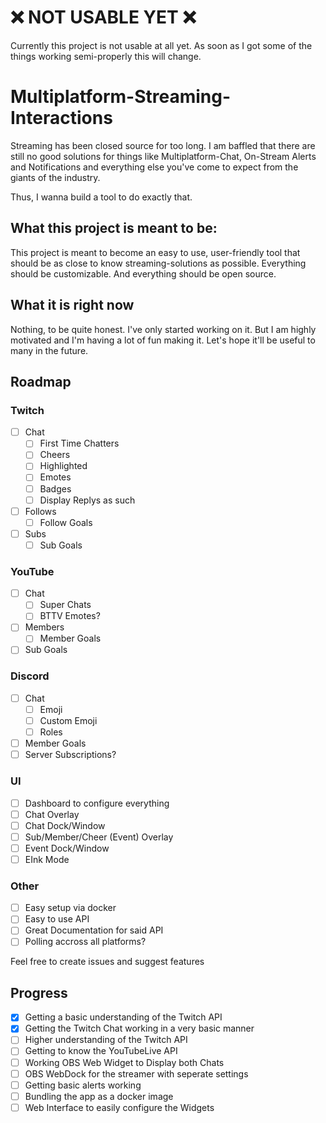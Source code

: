 # ❌ NOT USABLE YET ❌
Currently this project is not usable at all yet. As soon as I got some of the things working semi-properly this will change.

# Multiplatform-Streaming-Interactions

Streaming has been closed source for too long. I am baffled that there are still no good solutions for things like Multiplatform-Chat, On-Stream Alerts and Notifications and everything else you've come to expect from the giants of the industry.

Thus, I wanna build a tool to do exactly that.

## What this project is meant to be:

This project is meant to become an easy to use, user-friendly tool that should be as close to know streaming-solutions as possible. Everything should be customizable. And everything should be open source.

## What it is right now

Nothing, to be quite honest. I've only started working on it. But I am highly motivated and I'm having a lot of fun making it. Let's hope it'll be useful to many in the future.

## Roadmap
### Twitch
- [ ] Chat
  - [ ] First Time Chatters
  - [ ] Cheers
  - [ ] Highlighted
  - [ ] Emotes
  - [ ] Badges
  - [ ] Display Replys as such
- [ ] Follows
  - [ ] Follow Goals
- [ ] Subs
  - [ ] Sub Goals

### YouTube
- [ ] Chat
  - [ ] Super Chats
  - [ ] BTTV Emotes?
- [ ] Members
  - [ ] Member Goals
- [ ] Sub Goals

### Discord
- [ ] Chat
  - [ ] Emoji
  - [ ] Custom Emoji
  - [ ] Roles
- [ ] Member Goals
- [ ] Server Subscriptions?
  
### UI
- [ ] Dashboard to configure everything
- [ ] Chat Overlay
- [ ] Chat Dock/Window
- [ ] Sub/Member/Cheer (Event) Overlay
- [ ] Event Dock/Window
- [ ] EInk Mode

### Other
- [ ] Easy setup via docker
- [ ] Easy to use API
- [ ] Great Documentation for said API
- [ ] Polling accross all platforms?

Feel free to create issues and suggest features

## Progress
- [x] Getting a basic understanding of the Twitch API
- [x] Getting the Twitch Chat working in a very basic manner
- [ ] Higher understanding of the Twitch API
- [ ] Getting to know the YouTubeLive API
- [ ] Working OBS Web Widget to Display both Chats
- [ ] OBS WebDock for the streamer with seperate settings
- [ ] Getting basic alerts working
- [ ] Bundling the app as a docker image
- [ ] Web Interface to easily configure the Widgets
